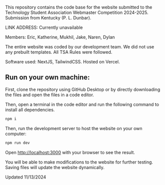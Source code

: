 This repository contains the code base for the website submitted to the Technology Student Association Webmaster Competition 2024-2025. Submission from Kentucky (P. L. Dunbar).  

LINK ADDRESS: Currently unavailable

Members: Eric, Katherine, Mukhil, Jake, Naren, Dylan

The entire website was coded by our development team. We did not use any prebuilt templates. All TSA Rules were followed. 

Software used: NextJS, TailwindCSS. Hosted on Vercel. 

## Run on your own machine:

First, clone the repository using GitHub Desktop or by directly downloading the files and open the files in a code editor.

Then, open a terminal in the code editor and run the following command to install all dependencies. 

```bash
npm i
```

Then, run the development server to host the website on your own computer:

```bash
npm run dev
```

Open [http://localhost:3000](http://localhost:3000) with your browser to see the result.

You will be able to make modifications to the website for further testing. Saving files will update the website dynamically. 

Updated 11/13/2024
